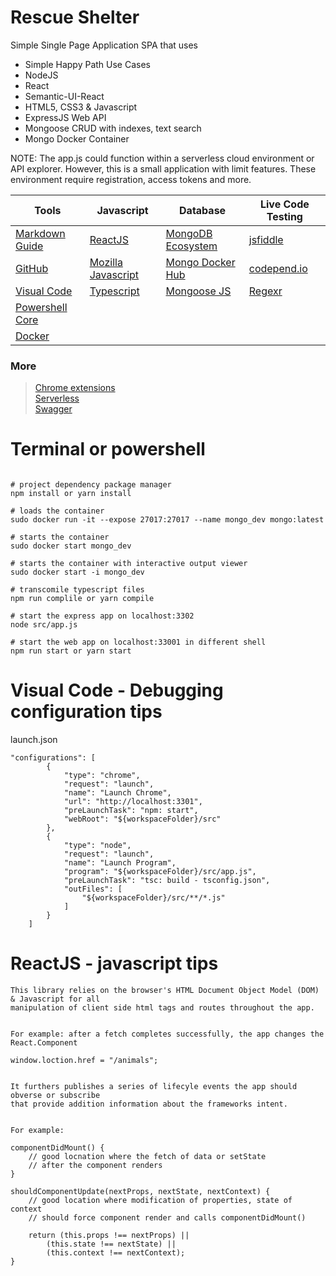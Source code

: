 # Rescue Shelter
Simple Single Page Application SPA that uses  
- Simple Happy Path Use Cases 
- NodeJS
- React
- Semantic-UI-React
- HTML5, CSS3 & Javascript
- ExpressJS Web API 
- Mongoose CRUD with indexes, text search
- Mongo Docker Container  

NOTE: The app.js could function within a serverless cloud environment or API explorer. However, this is a small application with limit features. These environment require registration, access tokens and more.  
 
  
  Tools | Javascript | Database  | Live Code Testing  
  ------- | ---------- | -------- | -------  
 [Markdown Guide](https://guides.github.com/features/mastering-markdown/) | [ReactJS](https://reactjs.org/) | [MongoDB Ecosystem](https://docs.mongodb.com/ecosystem/drivers/) | [jsfiddle](http://jsfiddle.net/)  
 [GitHub](https://github.com/) | [Mozilla Javascript](https://developer.mozilla.org/en-US/docs/Web/JavaScript) | [Mongo Docker Hub](https://hub.docker.com/_/mongo) | [codepend.io](https://codepen.io/)  
 [Visual Code](https://code.visualstudio.com/) | [Typescript](https://www.typescriptlang.org/) | [Mongoose JS](https://mongoosejs.com/) | [Regexr](http://regexr.com/)  
 [Powershell Core](https://docs.microsoft.com/en-us/powershell/scripting/install/installing-powershell-core-on-linux?view=powershell-6) | | | 
 [Docker](https://www.docker.com/) | | |

### More
>[Chrome extensions](https://chrome.google.com/webstore/detail/vuejs-devtools/nhdogjmejiglipccpnnnanhbledajbpd?hl=en)  
>[Serverless](https://serverless.com/)  
>[Swagger](https://swagger.io/)  


# Terminal or powershell 
```shell

# project dependency package manager
npm install or yarn install 

# loads the container
sudo docker run -it --expose 27017:27017 --name mongo_dev mongo:latest

# starts the container
sudo docker start mongo_dev

# starts the container with interactive output viewer
sudo docker start -i mongo_dev

# transcomile typescript files
npm run complile or yarn compile

# start the express app on localhost:3302 
node src/app.js

# start the web app on localhost:33001 in different shell
npm run start or yarn start
```  

# Visual Code - Debugging configuration tips
launch.json
```
"configurations": [
        {
            "type": "chrome",
            "request": "launch",
            "name": "Launch Chrome",
            "url": "http://localhost:3301",
            "preLaunchTask": "npm: start",
            "webRoot": "${workspaceFolder}/src"
        },
        {
            "type": "node",
            "request": "launch",
            "name": "Launch Program",
            "program": "${workspaceFolder}/src/app.js",
            "preLaunchTask": "tsc: build - tsconfig.json",
            "outFiles": [
                "${workspaceFolder}/src/**/*.js"
            ]
        }
    ]
```  

# ReactJS - javascript tips
```
This library relies on the browser's HTML Document Object Model (DOM) & Javascript for all  
manipulation of client side html tags and routes throughout the app.  
  
  
For example: after a fetch completes successfully, the app changes the React.Component

window.loction.href = "/animals";  
  
  
It furthers publishes a series of lifecyle events the app should obverse or subscribe  
that provide addition information about the frameworks intent. 
  
  
For example:

componentDidMount() {
    // good locnation where the fetch of data or setState 
    // after the component renders
}

shouldComponentUpdate(nextProps, nextState, nextContext) {
    // good location where modification of properties, state of context  
    // should force component render and calls componentDidMount()

    return (this.props !== nextProps) ||
        (this.state !== nextState) ||
        (this.context !== nextContext);
}
```

